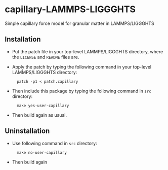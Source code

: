 # capillary-LAMMPS-LIGGGHTS

Simple capillary force model for granular matter in LAMMPS/LIGGGHTS

## Installation

* Put the patch file in your top-level LAMMPS/LIGGGHTS directory, where the `LICENSE` and `README` files are.

* Apply the patch by typing the following command in your top-level LAMMPS/LIGGGHTS directory:

        patch -p1 < patch.capillary

* Then include this package by typing the following command in `src` directory:

        make yes-user-capillary

* Then build again as usual.

## Uninstallation

* Use following command in `src` directory:

        make no-user-capillary

* Then build again

